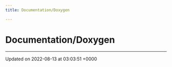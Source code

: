 ```yaml
---
title: Documentation/Doxygen

---
```


# Documentation/Doxygen








-------------------------------

Updated on 2022-08-13 at 03:03:51 +0000
